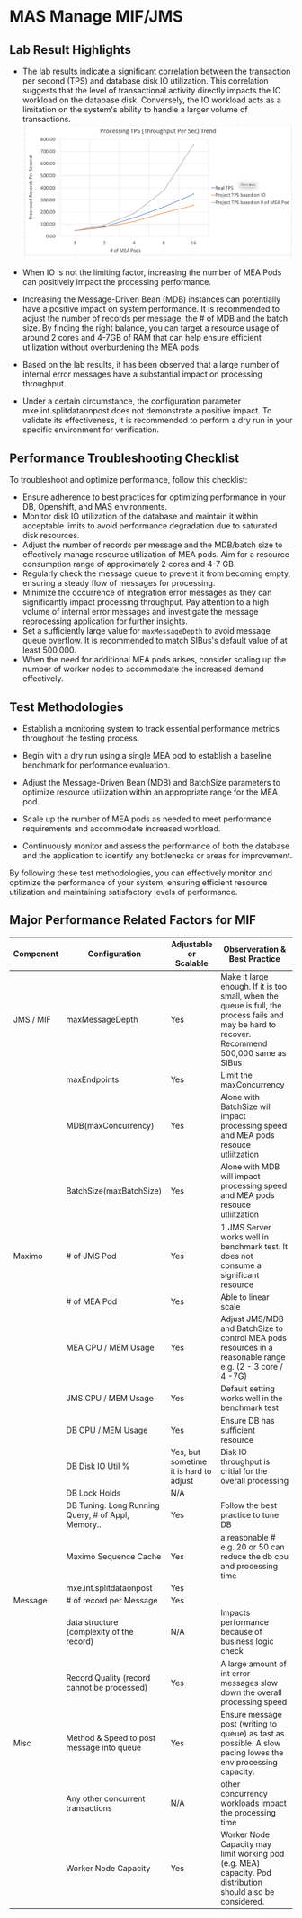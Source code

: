 # MAS Manage MIF/JMS

## Lab Result Highlights

-  The lab results indicate a significant correlation between the transaction per second (TPS) and database disk IO utilization. This correlation suggests that the level of transactional activity directly impacts the IO workload on the database disk. Conversely, the IO workload acts as a limitation on the system's ability to handle a larger volume of transactions.
![TPS](./tps.png)

-  When IO is not the limiting factor, increasing the number of MEA Pods can positively impact the processing performance.

-  Increasing the Message-Driven Bean (MDB) instances can potentially have a positive impact on system performance. It is recommended to adjust the number of records per message, the # of MDB and the batch size. By finding the right balance, you can target a resource usage of around 2 cores and 4-7GB of RAM that can help ensure efficient utilization without overburdening the MEA pods.

- Based on the lab results, it has been observed that a large number of internal error messages have a substantial impact on processing throughput.

- Under a certain circumstance, the configuration parameter mxe.int.splitdataonpost does not demonstrate a positive impact. To validate its effectiveness, it is recommended to perform a dry run in your specific environment for verification.

## Performance Troubleshooting Checklist

To troubleshoot and optimize performance, follow this checklist:

- Ensure adherence to best practices for optimizing performance in your DB, Openshift, and MAS environments.
- Monitor disk IO utilization of the database and maintain it within acceptable limits to avoid performance degradation due to saturated disk resources.
- Adjust the number of records per message and the MDB/batch size to effectively manage resource utilization of MEA pods. Aim for a resource consumption range of approximately 2 cores and 4-7 GB.
- Regularly check the message queue to prevent it from becoming empty, ensuring a steady flow of messages for processing.
- Minimize the occurrence of integration error messages as they can significantly impact processing throughput. Pay attention to a high volume of internal error messages and investigate the message reprocessing application for further insights.
- Set a sufficiently large value for `maxMessageDepth` to avoid message queue overflow. It is recommended to match SIBus's default value of at least 500,000.
- When the need for additional MEA pods arises, consider scaling up the number of worker nodes to accommodate the increased demand effectively.

## Test Methodologies

- Establish a monitoring system to track essential performance metrics throughout the testing process.

- Begin with a dry run using a single MEA pod to establish a baseline benchmark for performance evaluation.

- Adjust the Message-Driven Bean (MDB) and BatchSize parameters to optimize resource utilization within an appropriate range for the MEA pod.

- Scale up the number of MEA pods as needed to meet performance requirements and accommodate increased workload.

- Continuously monitor and assess the performance of both the database and the application to identify any bottlenecks or areas for improvement.

By following these test methodologies, you can effectively monitor and optimize the performance of your system, ensuring efficient resource utilization and maintaining satisfactory levels of performance.

## Major Performance Related Factors for MIF
| Component   | Configuration                                        | Adjustable or Scalable                 | Observeration & Best   Practice                                                                                                                     |
|-------------|------------------------------------------------------|----------------------------------------|-----------------------------------------------------------------------------------------------------------------------------------------------------|
| JMS /   MIF | maxMessageDepth                                      | Yes                                    | Make it large enough. If it is   too small, when the queue is full, the process fails and may be hard to   recover. Recommend 500,000 same as SIBus |
|             | maxEndpoints                                         | Yes                                    | Limit the maxConcurrency                                                                                                                            |
|             | MDB(maxConcurrency)                                  | Yes                                    | Alone with BatchSize will   impact processing speed and MEA pods resouce utliitzation                                                               |
|             | BatchSize(maxBatchSize)                              | Yes                                    | Alone with MDB will impact   processing speed and MEA pods resouce utliitzation                                                                     |
| Maximo      | #   of JMS Pod                                       | Yes                                    | 1 JMS Server works well in   benchmark test. It does not consume a significant resource                                                             |
|             | # of MEA Pod                                         | Yes                                    | Able to linear scale                                                                                                                                |
|             | MEA CPU / MEM   Usage                                | Yes                                    | Adjust JMS/MDB and BatchSize to   control MEA pods resources in a reasonable range e.g. (2 - 3 core / 4 -7G)                                        |
|             | JMS CPU / MEM   Usage                                | Yes                                    | Default setting works well in   the benchmark test                                                                                                  |
|             | DB CPU / MEM   Usage                                 | Yes                                    | Ensure DB has sufficient   resource                                                                                                                 |
|             | DB Disk IO Util   %                                  | Yes, but sometime it is hard to adjust | Disk IO throughput is critial   for the overall processing                                                                                          |
|             | DB Lock Holds                                        | N/A                                    |                                                                                                                                                     |
|             | DB Tuning: Long   Running Query, # of Appl, Memory.. | Yes                                    | Follow the best practice to   tune DB                                                                                                               |
|             | Maximo Sequence   Cache                              | Yes                                    | a reasonable # e.g. 20 or 50   can reduce the db cpu and processing time                                                                            |
|             | mxe.int.splitdataonpost                              | Yes                                    |                                                                                                                                                     |
| Message     | #   of record per Message                            | Yes                                    |                                                                                                                                                     |
|             | data structure   (complexity of the record)          | N/A                                    | Impacts performance because of   business logic check                                                                                               |
|             | Record Quality   (record cannot be processed)        | Yes                                    | A large amount of int error   messages slow down the overall processing speed                                                                       |
| Misc        | Method   & Speed to post message into queue          | Yes                                    | Ensure message post (writing to   queue) as fast as possible. A slow pacing lowes the env processing capacity.                                      |
|             | Any other   concurrent transactions                  | N/A                                    | other concurrency workloads   impact the processing time                                                                                            |
|             | Worker Node   Capacity                               | Yes                                    | Worker Node Capacity may limit   working pod (e.g. MEA) capacity. Pod distribution should also be considered.               



